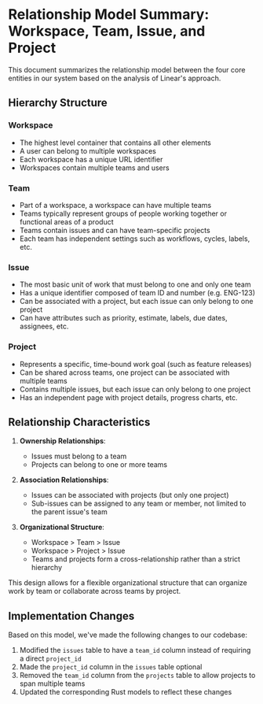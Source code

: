 # Relationship Model Summary: Workspace, Team, Issue, and Project

This document summarizes the relationship model between the four core entities in our system based on the analysis of Linear's approach.

## Hierarchy Structure

### Workspace
- The highest level container that contains all other elements
- A user can belong to multiple workspaces
- Each workspace has a unique URL identifier
- Workspaces contain multiple teams and users

### Team
- Part of a workspace, a workspace can have multiple teams
- Teams typically represent groups of people working together or functional areas of a product
- Teams contain issues and can have team-specific projects
- Each team has independent settings such as workflows, cycles, labels, etc.

### Issue
- The most basic unit of work that must belong to one and only one team
- Has a unique identifier composed of team ID and number (e.g. ENG-123)
- Can be associated with a project, but each issue can only belong to one project
- Can have attributes such as priority, estimate, labels, due dates, assignees, etc.

### Project
- Represents a specific, time-bound work goal (such as feature releases)
- Can be shared across teams, one project can be associated with multiple teams
- Contains multiple issues, but each issue can only belong to one project
- Has an independent page with project details, progress charts, etc.

## Relationship Characteristics

1. **Ownership Relationships**:
   - Issues must belong to a team
   - Projects can belong to one or more teams

2. **Association Relationships**:
   - Issues can be associated with projects (but only one project)
   - Sub-issues can be assigned to any team or member, not limited to the parent issue's team

3. **Organizational Structure**:
   - Workspace > Team > Issue
   - Workspace > Project > Issue
   - Teams and projects form a cross-relationship rather than a strict hierarchy

This design allows for a flexible organizational structure that can organize work by team or collaborate across teams by project.

## Implementation Changes

Based on this model, we've made the following changes to our codebase:

1. Modified the `issues` table to have a `team_id` column instead of requiring a direct `project_id`
2. Made the `project_id` column in the `issues` table optional
3. Removed the `team_id` column from the `projects` table to allow projects to span multiple teams
4. Updated the corresponding Rust models to reflect these changes